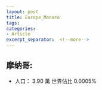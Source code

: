 ```yaml
---
layout: post
title: Europe_Monaco
tags: 
categories:
- Article
excerpt_separator:  <!--more-->
---
```

## 摩纳哥:
- 人口： 3.90 萬 世界佔比 0.0005%